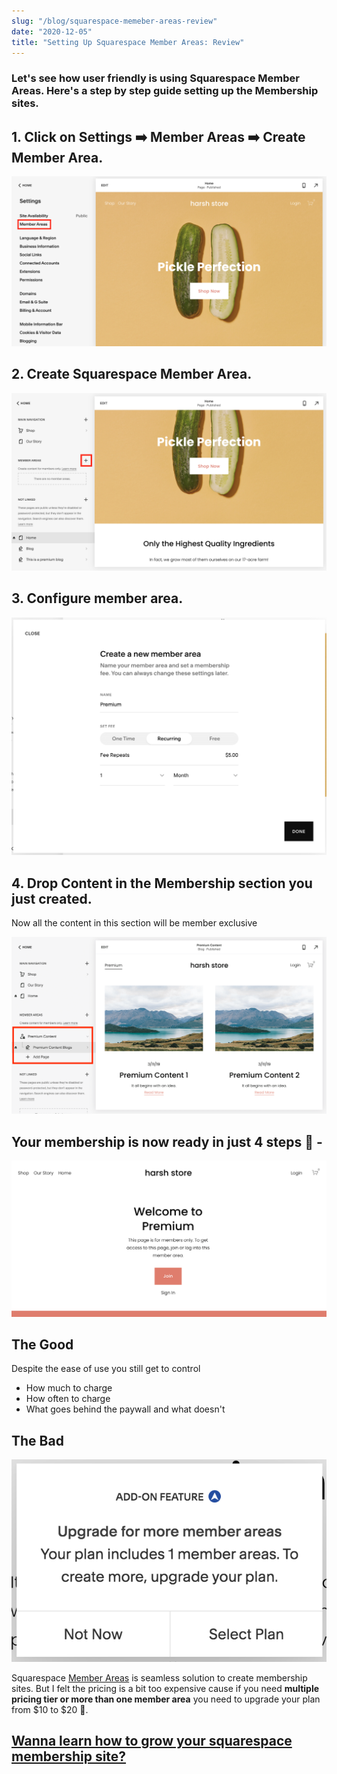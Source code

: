 ```yaml
---
slug: "/blog/squarespace-memeber-areas-review"
date: "2020-12-05"
title: "Setting Up Squarespace Member Areas: Review"
---
```


### Let's see how user friendly is using Squarespace Member Areas. Here's a step by step guide setting up the Membership sites.

## 1. Click on Settings ➡️ Member Areas ➡️ Create Member Area.
![squarespace-member-areas](../images/squarespace-member-areas.png)

## 2. Create Squarespace Member Area.
![squarespace-create-member-area](../images/squarespace-create-member-area.png)

## 3. Configure member area.
![squarespace-configure-subscription](../images/squarespace-configure-subscription.png)

## 4. Drop Content in the Membership section you just created.
Now all the content in this section will be member exclusive

![squarespace-premium-content](../images/squarespace-premium-content.png)

## Your membership is now ready in just 4 steps 🙂 -

![squarespace-premium-wall](../images/squarespace-premium-wall.png)

## The Good
Despite the ease of use you still get to control
- How much to charge
- How often to charge
- What goes behind the paywall and what doesn't

## The Bad

![squarespace-membership-limitation](../images/squarespace-membership-limitation.png)

Squarespace <a href="https://www.squarespace.com/ecommerce/membership-sites" target="_blank">Member Areas</a> is seamless solution to create membership sites. But I felt the pricing is a bit too expensive cause if you need **multiple pricing tier or more than one member area** you need to upgrade your plan from $10 to $20 🙁.

## <a href="https://salesjump.xyz/blog/squarespace-membership-subscription" target="_blank">Wanna learn how to grow your squarespace membership site?</a>